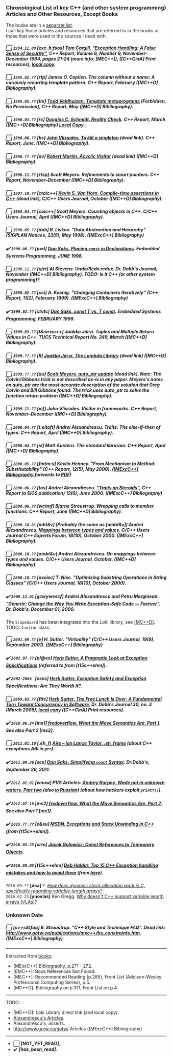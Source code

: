 ### Chronological List of _key_ C++ (and other system programming) Articles and Other Resources, Except Books
The books are in a [separate list](https://github.com/kuzminrobin/code_review_notes/blob/master/book_list.md).  
I call _key_ those articles and resources that are referred to in the books or those that were used in the sources I dealt with.  
##### :white_large_square: `1994.11.09` [exc_h:fsos] [Tom Cargill. _"Exception Handling: A False Sense of Security"_](http://ptgmedia.pearsoncmg.com/images/020163371x/supplements/Exception_Handling_Article.html), C++ Report, Volume 6, Number 9, November-December 1994, pages 21-24 (more info: [MEC++]), ([C++CinA] Print resources), [local copy](https://github.com/kuzminrobin/code_review_notes/blob/master/local_copies/Exception_Handling_Article.html).  
##### :white_large_square: `1995.02.??` [rtp] James O. Coplien. _The column without a name: A curiously recurring template pattern_. C++ Report, February ([MC++D] Bibliography).  
##### :white_large_square: `1995.05.??` [tm] [Todd Veldhuizen. _Template metaprograms_](http://extreme.indiana.edu/~tveldhui/papers/Template-Metaprograms/meta-art.html) (Forbidden, No Permission), C++ Report, May ([MC++D] Bibliography).  
##### :white_large_square: `1996.03.??` [rc] [Douglas C. Schmidt. _Reality Check_](http://www.cs.wustl.edu/~schmidt/editorial-3.html). C++ Report, March ([MC++D] Bibliography) [Local Copy](https://github.com/kuzminrobin/code_review_notes/blob/master/local_copies/Reality_Check_Cpp_Report.html).  
##### :white_large_square: `1996.06.??` [ks] [John Vlissides. _To kill a singleton_](http://www.stat.cmu.edu/~lamj/sigs/c++-report/cppr9606.c.vlissides.html) (dead link). C++ Report, June. ([MC++D] Bibliography).  
##### :white_large_square: `1996.??.??` [av] [Robert Martin. _Acyclic Visitor_](http://objectmentor.com/publications/acv.pdf) (dead link) ([MC++D] Bibliography).  
##### :white_large_square: `1996.11.??` [rtsp] Scott Meyers. _Refinements to smart pointers_. C++ Report, November–December ([MC++D] Bibliography).  
##### :white_large_square: `1997.10.??` [ctaic++] [Kevin S. Van Horn. _Compile-time assertions in C++_](http://www.xmission.com/~ksvhsoft/ctassert/ctassert.html) (dead link), C/C++ Users Journal, October ([MC++D] Bibliography).  
##### :white_large_square: `1998.04.??` [coic++] Scott Meyers. _Counting objects in C++_. C/C++ Users Journal, April ([MC++D] Bibliography).  
##### :white_large_square: `1998.05.??` [dah] B. Liskov. "Data Abstraction and Hierarchy" (SIGPLAN Notices, 23(5), May 1998).  ([MExcC++] Bibliography)  
##### :heavy_check_mark: `1998.06.??` _[pcd]_ [Dan Saks. _Placing `const` in Declarations_](https://www.dansaks.com/articles/1998-06%20Placing%20const%20in%20Declarations.pdf). Embedded Systems Programming, JUNE 1998.
##### :white_large_square: `1998.11.??` [u/rr] Al Stevens. _Undo/Redo redux_. Dr. Dobb's Journal, November ([MC++D] Bibliography). TODO: Is it C++ (or other system programming)?   
##### :white_large_square: `1999.02.??` [cci] A. Koenig. "Changing Containers Iteratively" (C++ Report, 11(2), February 1999). ([MExcC++] Bibliography)
##### :heavy_check_mark: `1999.02.??` _[ctvtc]_ [Dan Saks. _const T vs. T const_](http://www.dansaks.com/articles/1999-02%20const%20T%20vs%20T%20const.pdf). Embedded Systems Programming, FEBRUARY 1999.  
##### :white_large_square: `1999.03.??` [t&mrvic++] Jaakko Järvi. _Tuples and Multiple Return Values in C++_. TUCS Technical Report No. 249, March ([MC++D] Bibliography).  
##### :white_large_square: `1999.??.??` [ll] [Jaakko Järvi. _The Lambda Library_](http://lambda.cs.utu.fi) (dead link) ([MC++D] Bibliography).  
##### :white_large_square: `1999.??.??` [au] [Scott Meyers. _auto_ptr update_](http://www.awl.com/cseng/titles/0-201-63371-X/auto_ptr.html) (dead link). _Note: The Colvin/Gibbons trick is not described as-is in any paper. Meyers's notes on auto_ptr are the most accurate description of the solution that Greg Colvin and Bill Gibbons found. The trick uses auto_ptr to solve the function return problem_ ([MC++D] Bibliography).  
##### :white_large_square: `1999.11.??` [vif] John Vlissides. _Visitor in frameworks_. C++ Report, November–December ([MC++D] Bibliography).  
##### :white_large_square: `2000.04.??` [t:eitoft] Andrei Alexandrescu. _Traits: The else-if-then of types_. C++ Report, April ([MC++D] Bibliography).  
##### :white_large_square: `2000.04.??` [sl] Matt Austern. _The standard librarian_. C++ Report, April ([MC++D] Bibliography).  
##### :white_large_square: `2000.05.??` [fmtm:s] Kevlin Henney. "From Mechanism to Method: Substitutability" (C++ Report, 12(5), May 2000). ([[MExcC++] Bibliography](http://www.gotw.ca/publications/mxc++/kh_substitutability.htm) forwards to [PDF](http://www.two-sdg.demon.co.uk/curbralan/papers/Substitutability.pdf))  
##### :white_large_square: `2000.06.??` [tos] Andrei Alexandrescu. ["Traits on Steroids"](http://erdani.com/publications/traits_on_steroids.html), C++ Report (a SIGS publication) 12(6), June 2000. ([MExcC++] Bibliography)  
##### :white_large_square: `2000.06.??` [wctmf] Bjarne Stroustrup. _Wrapping calls to member functions_. C++ Report, June ([MC++D] Bibliography).  
##### :white_large_square: `2000.10.01` [mbt&v] (Probably the same as [ombt&v]) Andrei Alexandrescu. [_Mappings between types and values_](http://www.drdobbs.com/genericprogramming-mappings-between-type/184403750). _C/C++ Users Journal_ C++ Experts Forum, 18(10), October 2000. ([MExcC++] Bibliography).  
##### :white_large_square: `2000.10.??` [ombt&v] Andrei Alexandrescu. _On mappings between types and values_. C/C++ Users Journal, October. ([MC++D] Bibliography).  
##### :white_large_square: `2000.10.??` [osoisc] T. Niec. "Optimizing Substring Operations in String Classes" (C/C++ Users Journal, 18(10), October 2000).  
##### :heavy_check_mark: `2000.12.01` _[gcwywescf]_ Andrei Alexandrescu and Petru Marginean. ["Generic: Change the Way You Write Exception-Safe Code — Forever"](http://www.drdobbs.com/cpp/generic-change-the-way-you-write-excepti/184403758). Dr. Dobb's, December 01, 2000.  
The `ScopeGuard` has been integrated into the Loki library, see [[MC++D]](https://github.com/kuzminrobin/code_review_notes/blob/master/book_list.md#[MC++D]).  
TODO: `Janitor` class.
##### :white_large_square: `2001.09.??` [v] H. Sutter. "Virtuality" (C/C++ Users Journal, 19(9), September 2001).  ([MExcC++] Bibliography)
##### :heavy_check_mark: `2002.07.??` _[pl@es]_ [Herb Sutter. _A Pragmatic Look at Exception Specifications_](http://www.gotw.ca/publications/mill22.htm) (referred to from [t15c++ehm]).  
##### :heavy_check_mark: `2002-2004 ` _[eses]_ [Herb Sutter. _Exception Safety and Exception Specifications: Are They Worth It?_](http://www.gotw.ca/gotw/082.htm).  
##### :white_large_square: `2005.03.??` [fttc] [Herb Sutter. _The Free Lunch Is Over: A Fundamental Turn Toward Concurrency in Software_](http://www.gotw.ca/publications/concurrency-ddj.htm), Dr. Dobb’s Journal 30, no. 3 (March 2005), [local copy](https://github.com/kuzminrobin/code_review_notes/blob/master/local_copies/turn_toward_concurrency.tar.bz2) ([C++CinA] Print resources).  
##### :heavy_check_mark: `2010.06.24` _[ms1]_ [fredoverflow. _What the Move Semantics Are. Part 1_](https://stackoverflow.com/a/3109981/6362941). See also Part 2 [ms2].
##### :white_large_square: `2011.01.10` [.eh_f] [Airs – Ian Lance Taylor. _.eh_frame_](https://www.airs.com/blog/archives/460) (about C++ exceptions ABI in `gcc`).  
##### :heavy_check_mark: `2011.09.26` _[scs]_ [Dan Saks. _Simplifying `const` Syntax_](http://www.drdobbs.com/cpp/simplifying-const-syntax/231601151). Dr.Dobb's, September 26, 2011.  
##### :heavy_check_mark: `2012.02.01` _[wnuw]_ PVS Articles: [Andrey Karpov. _Wade not in unknown waters. Part two_](https://www.viva64.com/en/b/0129/) (also [in Russian](https://www.viva64.com/ru/b/0129/)) (about how hackers exploit `printf()`).  
##### :heavy_check_mark: `2012.07.18` _[ms2]_ [fredoverflow. _What the Move Semantics Are. Part 2_](https://stackoverflow.com/a/11540204/6362941). See also Part 1 [ms1].
##### :heavy_check_mark: `2015.??.??` _[e&su]_ [MSDN. _Exceptions and Stack Unwinding in C++_](https://msdn.microsoft.com/en-us/library/hh254939.aspx) (from [t15c++ehm]).  
##### :heavy_check_mark: `2016.03.23` _[crto]_ [Jacek Galowicz. _Const References to Temporary Objects_](https://blog.galowicz.de/2016/03/23/const_reference_to_temporary_object/).  
##### :heavy_check_mark: `2016.08.03` _[t15c++ehm]_ [Deb Haldar. _Top 15 C++ Exception handling mistakes and how to avoid them_](http://www.acodersjourney.com/2016/08/top-15-c-exception-handling-mistakes-avoid/) (from [here](https://blog.tartanllama.xyz/optional-expected/)).
`2018.09.??` <a name="dsa"></a>__[dsa]__ ?. _[How does dynamic stack allocation work in C, specifically regarding variable-length arrays?](https://www.quora.com/How-does-dynamic-stack-allocation-work-in-C-specifically-regarding-variable-length-arrays)_  
`2018.02.23` <a name="ynovlas"></a>__[ynovlas]__ Ken Gregg. [Why doesn't C++ support variable length arrays (VLAs)?](https://blog.bytellect.com/software-development/cplusplus/why-doesnt-c-support-variable-length-arrays-vlas/)  

### Unknown Date
##### :white_large_square: [c++s&tfaq] B. Stroustrup. "C++ Style and Technique FAQ". Dead link: http://www.gotw.ca/publications/mxc++/bs_constraints.htm. ([MExcC++] Bibliography)  

---
Extracted from [books](https://github.com/kuzminrobin/code_review_notes/blob/master/book_list.md):  
+ [MExcC++] Bibliography, p.271 - 272.
+ [EMC++]: Book References Not Found.  
+ [MEC++]: Recommended Reading (p.285), Front List (Addison-Wesley Professional Computing Series), p.5.  
+ [MC++D]: Bibliography on p.311, Front List on p.4.

---
TODO:  
+ [MC++D]: Loki Library direct link (and local copy).  
+ [Alexandrescu's Articles](http://erdani.com/index.php/articles/).  
+ Alexandrescu's, asserts.  
+ http://www.gotw.ca/gotw/ Articles ([MExcC++] Bibliography)

---
* :white_large_square: __[NOT_YET_READ]__,  
* :heavy_check_mark: **_[has_been_read]_**.
